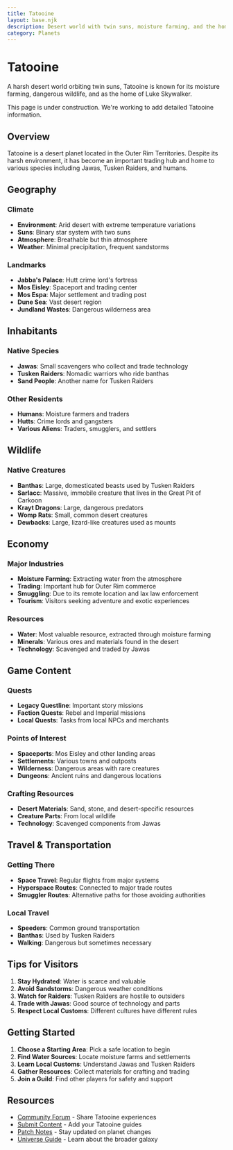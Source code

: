 ```yaml
---
title: Tatooine
layout: base.njk
description: Desert world with twin suns, moisture farming, and the home of Luke Skywalker
category: Planets
---
```


# Tatooine

A harsh desert world orbiting twin suns, Tatooine is known for its moisture farming, dangerous wildlife, and as the home of Luke Skywalker.

<div class="construction-notice">
This page is under construction. We're working to add detailed Tatooine information.
</div>

## Overview

Tatooine is a desert planet located in the Outer Rim Territories. Despite its harsh environment, it has become an important trading hub and home to various species including Jawas, Tusken Raiders, and humans.

## Geography

### Climate
- **Environment**: Arid desert with extreme temperature variations
- **Suns**: Binary star system with two suns
- **Atmosphere**: Breathable but thin atmosphere
- **Weather**: Minimal precipitation, frequent sandstorms

### Landmarks
- **Jabba's Palace**: Hutt crime lord's fortress
- **Mos Eisley**: Spaceport and trading center
- **Mos Espa**: Major settlement and trading post
- **Dune Sea**: Vast desert region
- **Jundland Wastes**: Dangerous wilderness area

## Inhabitants

### Native Species
- **Jawas**: Small scavengers who collect and trade technology
- **Tusken Raiders**: Nomadic warriors who ride banthas
- **Sand People**: Another name for Tusken Raiders

### Other Residents
- **Humans**: Moisture farmers and traders
- **Hutts**: Crime lords and gangsters
- **Various Aliens**: Traders, smugglers, and settlers

## Wildlife

### Native Creatures
- **Banthas**: Large, domesticated beasts used by Tusken Raiders
- **Sarlacc**: Massive, immobile creature that lives in the Great Pit of Carkoon
- **Krayt Dragons**: Large, dangerous predators
- **Womp Rats**: Small, common desert creatures
- **Dewbacks**: Large, lizard-like creatures used as mounts

## Economy

### Major Industries
- **Moisture Farming**: Extracting water from the atmosphere
- **Trading**: Important hub for Outer Rim commerce
- **Smuggling**: Due to its remote location and lax law enforcement
- **Tourism**: Visitors seeking adventure and exotic experiences

### Resources
- **Water**: Most valuable resource, extracted through moisture farming
- **Minerals**: Various ores and materials found in the desert
- **Technology**: Scavenged and traded by Jawas

## Game Content

### Quests
- **Legacy Questline**: Important story missions
- **Faction Quests**: Rebel and Imperial missions
- **Local Quests**: Tasks from local NPCs and merchants

### Points of Interest
- **Spaceports**: Mos Eisley and other landing areas
- **Settlements**: Various towns and outposts
- **Wilderness**: Dangerous areas with rare creatures
- **Dungeons**: Ancient ruins and dangerous locations

### Crafting Resources
- **Desert Materials**: Sand, stone, and desert-specific resources
- **Creature Parts**: From local wildlife
- **Technology**: Scavenged components from Jawas

## Travel & Transportation

### Getting There
- **Space Travel**: Regular flights from major systems
- **Hyperspace Routes**: Connected to major trade routes
- **Smuggler Routes**: Alternative paths for those avoiding authorities

### Local Travel
- **Speeders**: Common ground transportation
- **Banthas**: Used by Tusken Raiders
- **Walking**: Dangerous but sometimes necessary

## Tips for Visitors

1. **Stay Hydrated**: Water is scarce and valuable
2. **Avoid Sandstorms**: Dangerous weather conditions
3. **Watch for Raiders**: Tusken Raiders are hostile to outsiders
4. **Trade with Jawas**: Good source of technology and parts
5. **Respect Local Customs**: Different cultures have different rules

## Getting Started

1. **Choose a Starting Area**: Pick a safe location to begin
2. **Find Water Sources**: Locate moisture farms and settlements
3. **Learn Local Customs**: Understand Jawas and Tusken Raiders
4. **Gather Resources**: Collect materials for crafting and trading
5. **Join a Guild**: Find other players for safety and support

## Resources

- [Community Forum](/pages/forum/) - Share Tatooine experiences
- [Submit Content](/pages/submit-content/) - Add your Tatooine guides
- [Patch Notes](/patch-notes/) - Stay updated on planet changes
- [Universe Guide](/universe/) - Learn about the broader galaxy 